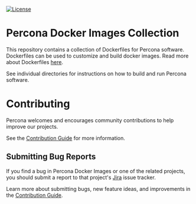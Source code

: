 [![License](https://img.shields.io/badge/License-Apache%202.0-blue.svg)](https://opensource.org/licenses/Apache-2.0)

# Percona Docker Images Collection

This repository contains a collection of Dockerfiles for Percona software. Dockerfiles can be used to customize and build docker images.
Read more about Dockerfiles [here](https://docs.docker.com/engine/reference/builder/).

See individual directories for instructions on how to build and run Percona software.

# Contributing

Percona welcomes and encourages community contributions to help improve our projects.

See the [Contribution Guide](CONTRIBUTING.md) for more information.

## Submitting Bug Reports

If you find a bug in Percona Docker Images or one of the related projects, you should submit a report to that project's [Jira](https://jira.percona.com) issue tracker.

Learn more about submitting bugs, new feature ideas, and improvements in the [Contribution Guide](CONTRIBUTING.md).
